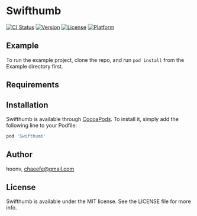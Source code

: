 # Swifthumb

[![CI Status](https://img.shields.io/travis/hoonv/Swifthumb.svg?style=flat)](https://travis-ci.org/hoonv/Swifthumb)
[![Version](https://img.shields.io/cocoapods/v/Swifthumb.svg?style=flat)](https://cocoapods.org/pods/Swifthumb)
[![License](https://img.shields.io/cocoapods/l/Swifthumb.svg?style=flat)](https://cocoapods.org/pods/Swifthumb)
[![Platform](https://img.shields.io/cocoapods/p/Swifthumb.svg?style=flat)](https://cocoapods.org/pods/Swifthumb)

## Example

To run the example project, clone the repo, and run `pod install` from the Example directory first.

## Requirements

## Installation

Swifthumb is available through [CocoaPods](https://cocoapods.org). To install
it, simply add the following line to your Podfile:

```ruby
pod 'Swifthumb'
```

## Author

hoonv, chaeefe@gmail.com

## License

Swifthumb is available under the MIT license. See the LICENSE file for more info.
